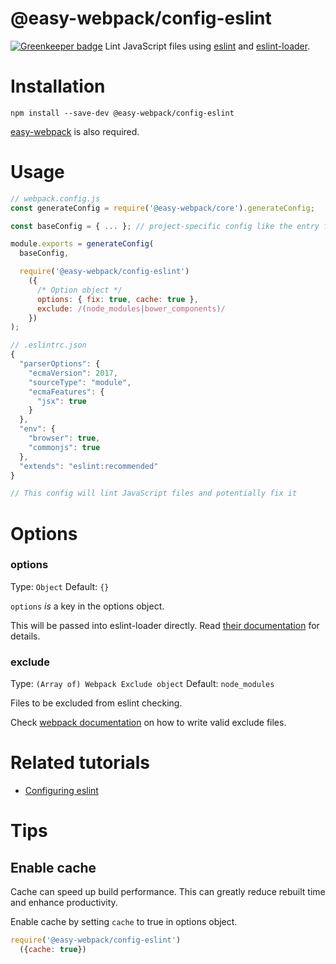 # @easy-webpack/config-eslint

[![Greenkeeper badge](https://badges.greenkeeper.io/easy-webpack/config-eslint.svg)](https://greenkeeper.io/)
Lint JavaScript files using [eslint](http://eslint.org/) and [eslint-loader](https://github.com/MoOx/eslint-loader).

# Installation
```
npm install --save-dev @easy-webpack/config-eslint
```
[easy-webpack](https://github.com/easy-webpack/core) is also required.

# Usage
```js
// webpack.config.js
const generateConfig = require('@easy-webpack/core').generateConfig;

const baseConfig = { ... }; // project-specific config like the entry file

module.exports = generateConfig(
  baseConfig,

  require('@easy-webpack/config-eslint')
    ({
      /* Option object */
      options: { fix: true, cache: true },
      exclude: /(node_modules|bower_components)/
    })
);

// .eslintrc.json
{
  "parserOptions": {
    "ecmaVersion": 2017,
    "sourceType": "module",
    "ecmaFeatures": {
      "jsx": true
    }
  },
  "env": {
    "browser": true,
    "commonjs": true
  },
  "extends": "eslint:recommended"
}

// This config will lint JavaScript files and potentially fix it  
```

# Options
### options
Type: `Object` Default: `{}`

`options` _is_ a key in the options object.

This will be passed into eslint-loader directly. Read [their documentation](https://github.com/MoOx/eslint-loader#options) for details.

### exclude
Type: `(Array of) Webpack Exclude object` Default: `node_modules`

Files to be excluded from eslint checking.

Check [webpack documentation](https://webpack.js.org/configuration/module/#condition) on how to write valid exclude files.

# Related tutorials
 - [Configuring eslint](http://eslint.org/docs/user-guide/configuring)

# Tips
## Enable cache
Cache can speed up build performance. This can greatly reduce rebuilt time and enhance productivity.
 
Enable cache by setting `cache` to true in options object.

```js
require('@easy-webpack/config-eslint')
  ({cache: true})
```
